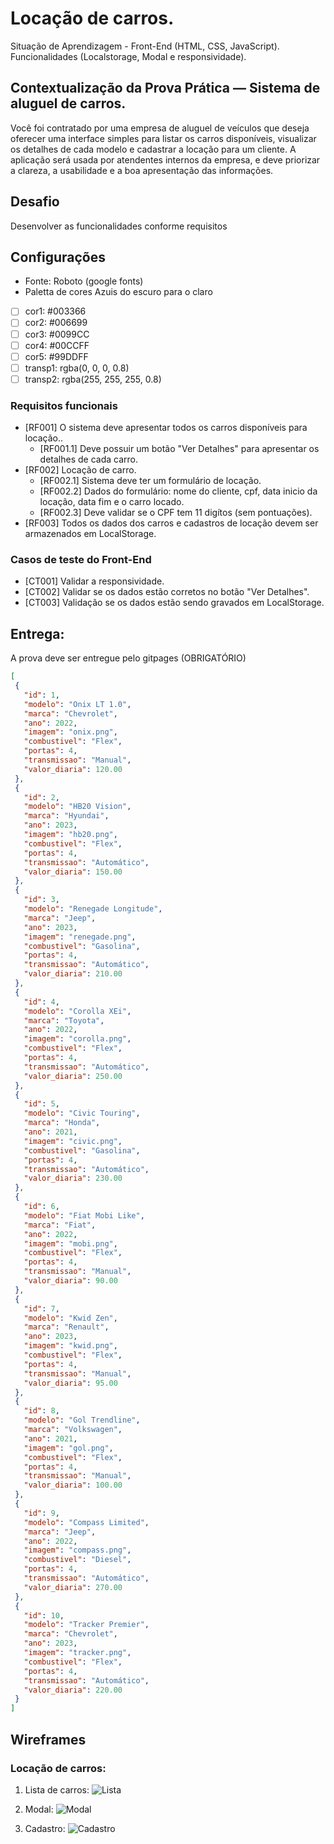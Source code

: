 # Locação de carros.
Situação de Aprendizagem - Front-End (HTML, CSS, JavaScript).
Funcionalidades (Localstorage, Modal e responsividade).

## Contextualização da Prova Prática — Sistema de aluguel de carros.
Você foi contratado por uma empresa de aluguel de veículos que deseja oferecer uma interface simples para listar os carros disponíveis, visualizar os detalhes de cada modelo e cadastrar a locação para um cliente. A aplicação será usada por atendentes internos da empresa, e deve priorizar a clareza, a usabilidade e a boa apresentação das informações.

## Desafio
Desenvolver as funcionalidades conforme requisitos

## Configurações
- Fonte: Roboto (google fonts)
- Paletta de cores Azuis do escuro para o claro

- [ ] cor1: #003366 
- [ ] cor2: #006699
- [ ] cor3: #0099CC
- [ ] cor4: #00CCFF
- [ ] cor5: #99DDFF
- [ ] transp1: rgba(0, 0, 0, 0.8)
- [ ] transp2: rgba(255, 255, 255, 0.8)

### Requisitos funcionais
- [RF001] O sistema deve apresentar todos os carros disponíveis para locação..
    - [RF001.1] Deve possuir um botão "Ver Detalhes" para apresentar os detalhes de cada carro.
- [RF002] Locação de carro.
    - [RF002.1] Sistema deve ter um formulário de locação.
    - [RF002.2] Dados do formulário: nome do cliente, cpf, data inicio da locação, data fim e o carro locado.
    - [RF002.3] Deve validar se o CPF tem 11 digítos (sem pontuações).
- [RF003] Todos os dados dos carros e cadastros de locação devem ser armazenados em LocalStorage.

### Casos de teste do Front-End
 - [CT001] Validar a responsividade.
 - [CT002] Validar se os dados estão corretos no botão "Ver Detalhes".
 - [CT003] Validação se os dados estão sendo gravados em LocalStorage.

 
 ## Entrega:
 A prova deve ser entregue pelo gitpages (OBRIGATÓRIO)
 ```json
 [
  {
    "id": 1,
    "modelo": "Onix LT 1.0",
    "marca": "Chevrolet",
    "ano": 2022,
    "imagem": "onix.png",
    "combustivel": "Flex",
    "portas": 4,
    "transmissao": "Manual",
    "valor_diaria": 120.00
  },
  {
    "id": 2,
    "modelo": "HB20 Vision",
    "marca": "Hyundai",
    "ano": 2023,
    "imagem": "hb20.png",
    "combustivel": "Flex",
    "portas": 4,
    "transmissao": "Automático",
    "valor_diaria": 150.00
  },
  {
    "id": 3,
    "modelo": "Renegade Longitude",
    "marca": "Jeep",
    "ano": 2023,
    "imagem": "renegade.png",
    "combustivel": "Gasolina",
    "portas": 4,
    "transmissao": "Automático",
    "valor_diaria": 210.00
  },
  {
    "id": 4,
    "modelo": "Corolla XEi",
    "marca": "Toyota",
    "ano": 2022,
    "imagem": "corolla.png",
    "combustivel": "Flex",
    "portas": 4,
    "transmissao": "Automático",
    "valor_diaria": 250.00
  },
  {
    "id": 5,
    "modelo": "Civic Touring",
    "marca": "Honda",
    "ano": 2021,
    "imagem": "civic.png",
    "combustivel": "Gasolina",
    "portas": 4,
    "transmissao": "Automático",
    "valor_diaria": 230.00
  },
  {
    "id": 6,
    "modelo": "Fiat Mobi Like",
    "marca": "Fiat",
    "ano": 2022,
    "imagem": "mobi.png",
    "combustivel": "Flex",
    "portas": 4,
    "transmissao": "Manual",
    "valor_diaria": 90.00
  },
  {
    "id": 7,
    "modelo": "Kwid Zen",
    "marca": "Renault",
    "ano": 2023,
    "imagem": "kwid.png",
    "combustivel": "Flex",
    "portas": 4,
    "transmissao": "Manual",
    "valor_diaria": 95.00
  },
  {
    "id": 8,
    "modelo": "Gol Trendline",
    "marca": "Volkswagen",
    "ano": 2021,
    "imagem": "gol.png",
    "combustivel": "Flex",
    "portas": 4,
    "transmissao": "Manual",
    "valor_diaria": 100.00
  },
  {
    "id": 9,
    "modelo": "Compass Limited",
    "marca": "Jeep",
    "ano": 2022,
    "imagem": "compass.png",
    "combustivel": "Diesel",
    "portas": 4,
    "transmissao": "Automático",
    "valor_diaria": 270.00
  },
  {
    "id": 10,
    "modelo": "Tracker Premier",
    "marca": "Chevrolet",
    "ano": 2023,
    "imagem": "tracker.png",
    "combustivel": "Flex",
    "portas": 4,
    "transmissao": "Automático",
    "valor_diaria": 220.00
  }
]

```

## Wireframes
### Locação de carros:

1. Lista de carros:
![Lista](./assets/lista.png)

2. Modal:
![Modal](./assets/modal.png)

3. Cadastro:
![Cadastro](./assets/cadastro.png)
